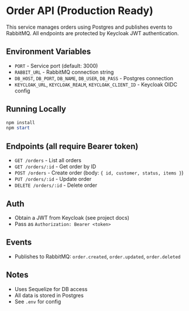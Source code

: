 # Order API (Production Ready)

This service manages orders using Postgres and publishes events to RabbitMQ. All endpoints are protected by Keycloak JWT authentication.

## Environment Variables
- `PORT` - Service port (default: 3000)
- `RABBIT_URL` - RabbitMQ connection string
- `DB_HOST`, `DB_PORT`, `DB_NAME`, `DB_USER`, `DB_PASS` - Postgres connection
- `KEYCLOAK_URL`, `KEYCLOAK_REALM`, `KEYCLOAK_CLIENT_ID` - Keycloak OIDC config

## Running Locally
```powershell
npm install
npm start
```

## Endpoints (all require Bearer token)
- `GET /orders` - List all orders
- `GET /orders/:id` - Get order by ID
- `POST /orders` - Create order (body: `{ id, customer, status, items }`)
- `PUT /orders/:id` - Update order
- `DELETE /orders/:id` - Delete order

## Auth
- Obtain a JWT from Keycloak (see project docs)
- Pass as `Authorization: Bearer <token>`

## Events
- Publishes to RabbitMQ: `order.created`, `order.updated`, `order.deleted`

## Notes
- Uses Sequelize for DB access
- All data is stored in Postgres
- See `.env` for config
